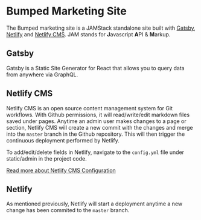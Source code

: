 # Bumped Marketing Site

The Bumped marketing site is a JAMStack standalone site built with [Gatsby](https://www.gatsbyjs.org/), [Netlify](https://www.netlify.com/) and [Netlify CMS](https://www.netlifycms.org/). JAM stands for **J**avascript **A**PI & **M**arkup.

## Gatsby

Gatsby is a Static Site Generator for React that allows you to query data from anywhere via GraphQL.

## Netlify CMS

Netlify CMS is an open source content management system for Git workflows. With Github permissions, it will read/write/edit markdown files saved under pages. Anytime an admin user makes changes to a page or section, Netlify CMS will create a new commit with the changes and merge into the `master` branch in the Github repository. This will then trigger the continuous deployment performed by Netlify.

To add/edit/delete fields in Netlify, navigate to the `config.yml` file under static/admin in the project code.

[Read more about Netlify CMS Configuration](https://www.netlifycms.org/docs/configuration-options/)

## Netlify

As mentioned previously, Netlify will start a deployment anytime a new change has been commited to the `master` branch.
